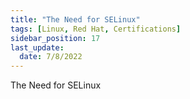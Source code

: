 ```yaml
---
title: "The Need for SELinux"
tags: [Linux, Red Hat, Certifications]
sidebar_position: 17
last_update:
  date: 7/8/2022
---
```


The Need for SELinux
